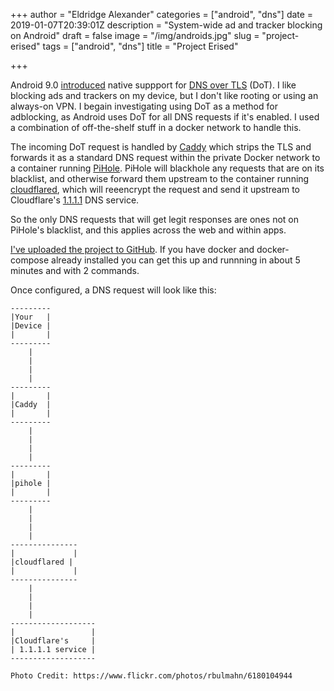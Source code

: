 +++
author = "Eldridge Alexander"
categories = ["android", "dns"]
date = 2019-01-07T20:39:01Z
description = "System-wide ad and tracker blocking on Android"
draft = false
image = "/img/androids.jpg"
slug = "project-erised"
tags = ["android", "dns"]
title = "Project Erised"

+++

Android 9.0 [introduced](https://android-developers.googleblog.com/2018/04/dns-over-tls-support-in-android-p.html) native suppport for [DNS over TLS](https://tools.ietf.org/html/rfc7858) (DoT). I like blocking ads and trackers on my device, but I don't like rooting or using an always-on VPN.
I begain investigating using DoT as a method for adblocking, as Android uses DoT for all DNS requests if it's enabled. I used a combination of off-the-shelf stuff in a docker network to handle this. 

The incoming DoT request is handled by [Caddy](https://caddyserver.com/) which strips the TLS and forwards it as a standard DNS request within the private Docker network to a container running [PiHole](https://pi-hole.net/).
PiHole will blackhole any requests that are on its blacklist, and otherwise forward them upstream to the container running [cloudflared](https://developers.cloudflare.com/1.1.1.1/dns-over-https/cloudflared-proxy/), which will reeencrypt the request and send it upstream to Cloudflare's [1.1.1.1](https://1.1.1.1.) DNS service.

So the only DNS requests that will get legit responses are ones not on PiHole's blacklist, and this applies across the web and within apps.

[I've uploaded the project to GitHub](https://github.com/eldridgea/erised). If you have docker and docker-compose already installed you can get this up and runnning in about 5 minutes and with 2 commands.


Once configured, a DNS request will look like this:

    ---------
    |Your   |
    |Device |
    |       |
    ---------
        |
        |
        |
        |
    ---------
    |       |
    |Caddy  |
    |       |
    ---------
        |
        |
        |
        |
    ---------
    |       |
    |pihole |
    |       |
    ---------   
        |
        |
        |
        |
    ---------------
    |             |
    |cloudflared |
    |             |
    ---------------
        |
        |
        |
        |
    -------------------
    |                 |
    |Cloudflare's     |
    | 1.1.1.1 service |
    -------------------

`Photo Credit: https://www.flickr.com/photos/rbulmahn/6180104944`